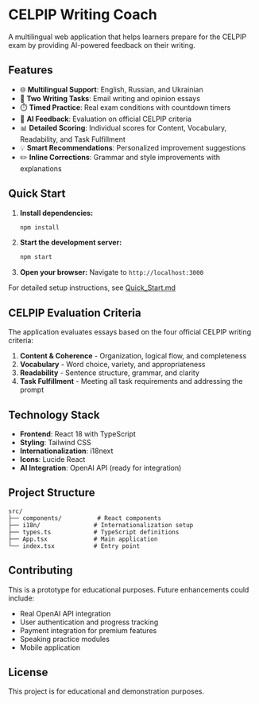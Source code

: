 # CELPIP Writing Coach

A multilingual web application that helps learners prepare for the CELPIP exam by providing AI-powered feedback on their writing.

## Features

- 🌐 **Multilingual Support**: English, Russian, and Ukrainian
- 📝 **Two Writing Tasks**: Email writing and opinion essays
- ⏱️ **Timed Practice**: Real exam conditions with countdown timers
- 🤖 **AI Feedback**: Evaluation on official CELPIP criteria
- 📊 **Detailed Scoring**: Individual scores for Content, Vocabulary, Readability, and Task Fulfillment
- 💡 **Smart Recommendations**: Personalized improvement suggestions
- ✏️ **Inline Corrections**: Grammar and style improvements with explanations

## Quick Start

1. **Install dependencies:**
   ```bash
   npm install
   ```

2. **Start the development server:**
   ```bash
   npm start
   ```

3. **Open your browser:**
   Navigate to `http://localhost:3000`

For detailed setup instructions, see [Quick_Start.md](docs/Quick_Start.md)

## CELPIP Evaluation Criteria

The application evaluates essays based on the four official CELPIP writing criteria:

1. **Content & Coherence** - Organization, logical flow, and completeness
2. **Vocabulary** - Word choice, variety, and appropriateness
3. **Readability** - Sentence structure, grammar, and clarity
4. **Task Fulfillment** - Meeting all task requirements and addressing the prompt

## Technology Stack

- **Frontend**: React 18 with TypeScript
- **Styling**: Tailwind CSS
- **Internationalization**: i18next
- **Icons**: Lucide React
- **AI Integration**: OpenAI API (ready for integration)

## Project Structure

```
src/
├── components/          # React components
├── i18n/               # Internationalization setup
├── types.ts            # TypeScript definitions
├── App.tsx             # Main application
└── index.tsx           # Entry point
```

## Contributing

This is a prototype for educational purposes. Future enhancements could include:

- Real OpenAI API integration
- User authentication and progress tracking
- Payment integration for premium features
- Speaking practice modules
- Mobile application

## License

This project is for educational and demonstration purposes.
